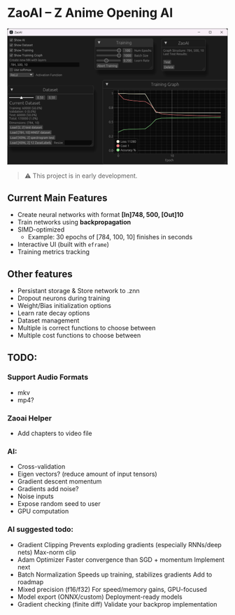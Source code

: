# ZaoAI – Z Anime Opening AI

![alt text](img/showcase2.png)

> ⚠️ This project is in early development.

## Current Main Features
- Create neural networks with format **[In]748, 500, [Out]10**
- Train networks using **backpropagation**
- SIMD-optimized
  - Example: 30 epochs of [784, 100, 10] finishes in seconds
- Interactive UI (built with `eframe`)
- Training metrics tracking

## Other features
- Persistant storage & Store network to .znn
- Dropout neurons during training
- Weight/Bias initialization options
- Learn rate decay options
- Dataset management
- Multiple is correct functions to choose between
- Multiple cost functions to choose between


## TODO:
### Support Audio Formats
- mkv
- mp4?

### Zaoai Helper
- Add chapters to video file

### AI:
- Cross-validation
- Eigen vectors? (reduce amount of input tensors)
- Gradient descent momentum 
- Gradients add noise?
- Noise inputs
- Expose random seed to user
- GPU computation

### AI suggested todo:
- Gradient Clipping	Prevents exploding gradients (especially RNNs/deep nets)	Max-norm clip
- Adam Optimizer	Faster convergence than SGD + momentum	Implement next
- Batch Normalization	Speeds up training, stabilizes gradients	Add to roadmap
- Mixed precision (f16/f32)	For speed/memory gains, GPU-focused
- Model export (ONNX/custom)	Deployment-ready models
- Gradient checking (finite diff)	Validate your backprop implementation